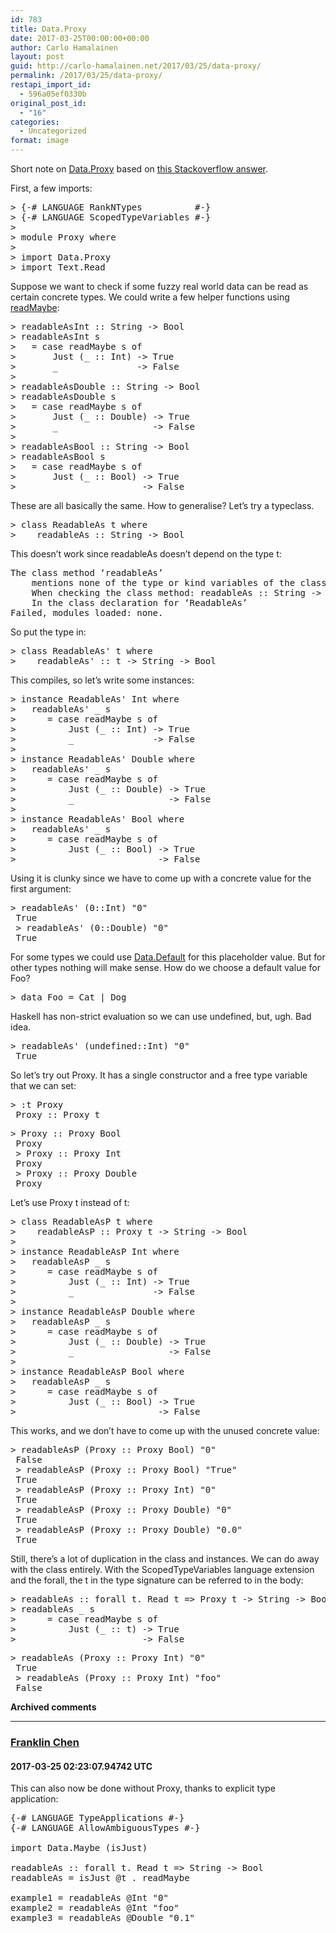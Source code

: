 ```yaml
---
id: 783
title: Data.Proxy
date: 2017-03-25T00:00:00+00:00
author: Carlo Hamalainen
layout: post
guid: http://carlo-hamalainen.net/2017/03/25/data-proxy/
permalink: /2017/03/25/data-proxy/
restapi_import_id:
  - 596a05ef0330b
original_post_id:
  - "16"
categories:
  - Uncategorized
format: image
---
```

Short note on [Data.Proxy](https://hackage.haskell.org/package/base-4.9.1.0/docs/Data-Proxy.html) based on [this Stackoverflow answer](http://stackoverflow.com/questions/27044209/haskell-why-use-proxy/27047260#27047260).

First, a few imports: 

<pre>&gt; {-# LANGUAGE RankNTypes          #-}
&gt; {-# LANGUAGE ScopedTypeVariables #-}
&gt;
&gt; module Proxy where
&gt;
&gt; import Data.Proxy
&gt; import Text.Read
</pre>

Suppose we want to check if some fuzzy real world data can be read as certain concrete types. We could write a few helper functions using [readMaybe](https://hackage.haskell.org/package/base-4.9.1.0/docs/Text-Read.html#v:readMaybe): 

<pre>&gt; readableAsInt :: String -&gt; Bool
&gt; readableAsInt s
&gt;   = case readMaybe s of
&gt;       Just (_ :: Int) -&gt; True
&gt;       _               -&gt; False
&gt;
&gt; readableAsDouble :: String -&gt; Bool
&gt; readableAsDouble s
&gt;   = case readMaybe s of
&gt;       Just (_ :: Double) -&gt; True
&gt;       _                  -&gt; False
&gt;
&gt; readableAsBool :: String -&gt; Bool
&gt; readableAsBool s
&gt;   = case readMaybe s of
&gt;       Just (_ :: Bool) -&gt; True
&gt;       _                -&gt; False
</pre>

These are all basically the same. How to generalise? Let’s try a typeclass. 

<pre>&gt; class ReadableAs t where
&gt;    readableAs :: String -&gt; Bool
</pre>

This doesn’t work since readableAs doesn’t depend on the type t: 

<pre>The class method ‘readableAs’
    mentions none of the type or kind variables of the class ‘ReadableAs t’
    When checking the class method: readableAs :: String -&gt; Bool
    In the class declaration for ‘ReadableAs’
Failed, modules loaded: none.
</pre>

So put the type in: 

<pre>&gt; class ReadableAs' t where
&gt;    readableAs' :: t -&gt; String -&gt; Bool
</pre>

This compiles, so let’s write some instances: 

<pre>&gt; instance ReadableAs' Int where
&gt;   readableAs' _ s
&gt;      = case readMaybe s of
&gt;          Just (_ :: Int) -&gt; True
&gt;          _               -&gt; False
&gt;
&gt; instance ReadableAs' Double where
&gt;   readableAs' _ s
&gt;      = case readMaybe s of
&gt;          Just (_ :: Double) -&gt; True
&gt;          _                  -&gt; False
&gt;
&gt; instance ReadableAs' Bool where
&gt;   readableAs' _ s
&gt;      = case readMaybe s of
&gt;          Just (_ :: Bool) -&gt; True
&gt;          _                -&gt; False
</pre>

Using it is clunky since we have to come up with a concrete value for the first argument: 

<pre>&gt; readableAs' (0::Int) "0"
 True
 &gt; readableAs' (0::Double) "0"
 True
</pre>

For some types we could use [Data.Default](https://hackage.haskell.org/package/data-default) for this placeholder value. But for other types nothing will make sense. How do we choose a default value for Foo? 

<pre>&gt; data Foo = Cat | Dog
</pre>

Haskell has non-strict evaluation so we can use undefined, but, ugh. Bad idea. 

<pre>&gt; readableAs' (undefined::Int) "0"
 True
</pre>

So let’s try out Proxy. It has a single constructor and a free type variable that we can set: 

<pre>&gt; :t Proxy
 Proxy :: Proxy t
</pre>

<pre>&gt; Proxy :: Proxy Bool
 Proxy
 &gt; Proxy :: Proxy Int
 Proxy
 &gt; Proxy :: Proxy Double
 Proxy
</pre>

Let’s use Proxy t instead of t: 

<pre>&gt; class ReadableAsP t where
&gt;    readableAsP :: Proxy t -&gt; String -&gt; Bool
&gt;
&gt; instance ReadableAsP Int where
&gt;   readableAsP _ s
&gt;      = case readMaybe s of
&gt;          Just (_ :: Int) -&gt; True
&gt;          _               -&gt; False
&gt;
&gt; instance ReadableAsP Double where
&gt;   readableAsP _ s
&gt;      = case readMaybe s of
&gt;          Just (_ :: Double) -&gt; True
&gt;          _                  -&gt; False
&gt;
&gt; instance ReadableAsP Bool where
&gt;   readableAsP _ s
&gt;      = case readMaybe s of
&gt;          Just (_ :: Bool) -&gt; True
&gt;          _                -&gt; False
</pre>

This works, and we don’t have to come up with the unused concrete value: 

<pre>&gt; readableAsP (Proxy :: Proxy Bool) "0"
 False
 &gt; readableAsP (Proxy :: Proxy Bool) "True"
 True
 &gt; readableAsP (Proxy :: Proxy Int) "0"
 True
 &gt; readableAsP (Proxy :: Proxy Double) "0"
 True
 &gt; readableAsP (Proxy :: Proxy Double) "0.0"
 True
</pre>

Still, there’s a lot of duplication in the class and instances. We can do away with the class entirely. With the ScopedTypeVariables language extension and the forall, the t in the type signature can be referred to in the body: 

<pre>&gt; readableAs :: forall t. Read t =&gt; Proxy t -&gt; String -&gt; Bool
&gt; readableAs _ s
&gt;      = case readMaybe s of
&gt;          Just (_ :: t) -&gt; True
&gt;          _             -&gt; False
</pre>

<pre>&gt; readableAs (Proxy :: Proxy Int) "0"
 True
 &gt; readableAs (Proxy :: Proxy Int) "foo"
 False
</pre>

**Archived comments**



* * *

### [Franklin Chen](http://conscientiousprogrammer.com/)

#### 2017-03-25 02:23:07.94742 UTC

This can also now be done without Proxy, thanks to explicit type application: 

<pre>{-# LANGUAGE TypeApplications #-}
{-# LANGUAGE AllowAmbiguousTypes #-}

import Data.Maybe (isJust)

readableAs :: forall t. Read t =&gt; String -&gt; Bool
readableAs = isJust @t . readMaybe

example1 = readableAs @Int "0"
example2 = readableAs @Int "foo"
example3 = readableAs @Double "0.1"
</pre>